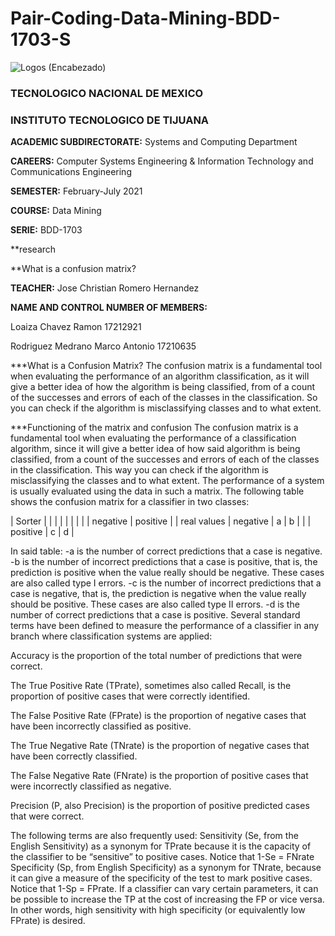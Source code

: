 # Pair-Coding-Data-Mining-BDD-1703-S

![Logos (Encabezado)](https://user-images.githubusercontent.com/38358997/111401323-4c5f8480-8686-11eb-8532-0679458bb51a.png)

### TECNOLOGICO NACIONAL DE MEXICO

### INSTITUTO TECNOLOGICO DE TIJUANA

**ACADEMIC SUBDIRECTORATE:** Systems and Computing Department

**CAREERS:** Computer Systems Engineering & Information Technology and Communications Engineering

**SEMESTER:** February-July 2021

**COURSE:** Data Mining

**SERIE:** BDD-1703

**research

**What is a confusion matrix?

**TEACHER:** Jose Christian Romero Hernandez

**NAME AND CONTROL NUMBER OF MEMBERS:**

Loaiza Chavez Ramon 17212921

Rodriguez Medrano Marco Antonio 17210635

***What is a Confusion Matrix?
The confusion matrix is a fundamental tool when evaluating the performance of an algorithm
classification, as it will give a better idea of how the algorithm is being classified, from
of a count of the successes and errors of each of the classes in the classification. So you can
check if the algorithm is misclassifying classes and to what extent.

***Functioning of the matrix and confusion
The confusion matrix is a fundamental tool when evaluating the performance of a classification
algorithm, since it will give a better idea of how said algorithm is being classified, from a 
count of the successes and errors of each of the classes in the classification. This way you 
can check if the algorithm is misclassifying the classes and to what extent.
The performance of a system is usually evaluated using the data in such a matrix.
The following table shows the confusion matrix for a classifier in two classes:

|                           Sorter                        |
|             |              |            |               |
|             |              |  negative  |    positive   |
| real values |    negative  |      a     |        b      |
|             |    positive  |      c     |        d      |

In said table:
-a is the number of correct predictions that a case is negative.
-b is the number of incorrect predictions that a case is positive, that is, 
the prediction is positive when the value really should be negative. These cases are also called type I errors.
-c is the number of incorrect predictions that a case is negative, that is, 
the prediction is negative when the value really should be positive. These cases are also called type II errors.
-d is the number of correct predictions that a case is positive.
Several standard terms have been defined to measure the performance of a classifier in any branch where classification systems are applied:

Accuracy is the proportion of the total number of predictions that were correct.

The True Positive Rate (TPrate), sometimes also called Recall, is the proportion of positive cases that were correctly identified.

The False Positive Rate (FPrate) is the proportion of negative cases that have been incorrectly classified as positive.

The True Negative Rate (TNrate) is the proportion of negative cases that have been correctly classified.

The False Negative Rate (FNrate) is the proportion of positive cases that were incorrectly classified as negative.

Precision (P, also Precision) is the proportion of positive predicted cases that were correct.

The following terms are also frequently used:
Sensitivity (Se, from the English Sensitivity) as a synonym for TPrate because it is the capacity of the classifier 
to be “sensitive” to positive cases. Notice that 1-Se = FNrate Specificity (Sp, from English Specificity) as a 
synonym for TNrate, because it can give a measure of the specificity of the test to mark positive cases. Notice 
that 1-Sp = FPrate. If a classifier can vary certain parameters, it can be possible to increase the TP at the cost
of increasing the FP or vice versa. In other words, high sensitivity with high specificity (or equivalently low FPrate) is desired.
